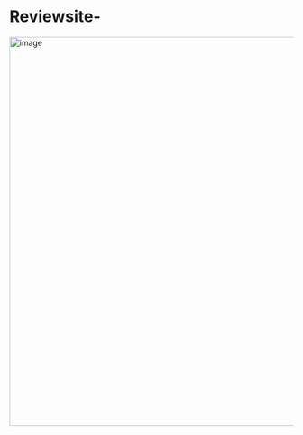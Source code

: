 # Reviewsite-
<img width="690" alt="image" src="https://github.com/user-attachments/assets/d6bc713e-9452-4273-8bf7-69b6a8050821" />
